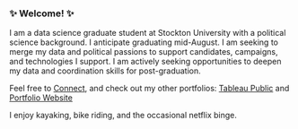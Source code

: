 ### ✨ Welcome! ✨

I am a data science graduate student at Stockton University with a political science background. I anticipate graduating mid-August. I am seeking to merge my data and political passions to support candidates, campaigns, and technologies I support. I am actively seeking opportunities to deepen my data and coordination skills for post-graduation.

Feel free to [Connect](https://www.linkedin.com/in/jennhubert), and check out my other portfolios: [Tableau Public](https://public.tableau.com/app/profile/jennifer.hubert) and [Portfolio Website](https://www.jennhubert.com)


I enjoy kayaking, bike riding, and the occasional netflix binge. 

<!--
**JennHubert/JennHubert** is a ✨ _special_ ✨ repository because its `README.md` (this file) appears on your GitHub profile.

Here are some ideas to get you started:

- 🔭 I’m currently working on ...
- 🌱 I’m currently learning ...
- 👯 I’m looking to collaborate on ...
- 🤔 I’m looking for help with ...
- 💬 Ask me about ...
- 📫 How to reach me: ...
- 😄 Pronouns: ...
- ⚡ Fun fact: ...
-->
